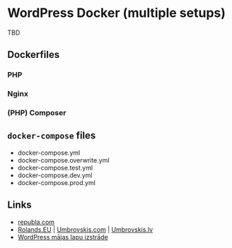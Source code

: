 # WordPress Docker (multiple setups)

TBD

## Dockerfiles

### PHP

### Nginx

### (PHP) Composer


## `docker-compose` files

- docker-compose.yml
- docker-compose.overwrite.yml
- docker-compose.test.yml
- docker-compose.dev.yml
- docker-compose.prod.yml

## Links

- [republa.com](https://republa.com)
- [Rolands.EU](https://rolands.eu) | [Umbrovskis.com](https://umbrovskis.com) | [Umbrovskis.lv](https://umbrovskis.lv)
- [WordPress mājas lapu izstrāde](https://mediabox.lv/wordpress/)
